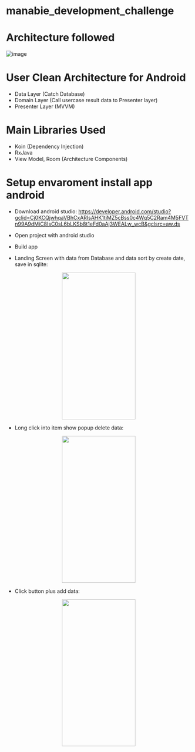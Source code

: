 # manabie_development_challenge

# Architecture followed
![image](https://user-images.githubusercontent.com/32203726/173876136-907ea017-d136-45fe-bf6c-7546e50ad112.png)

# User Clean Architecture for Android
- Data Layer (Catch Database)
- Domain Layer (Call usercase result data to Presenter layer)
- Presenter Layer (MVVM)

# Main Libraries Used
 - Koin (Dependency Injection) 
 - RxJava 
 - View Model, Room (Architecture Components)
 

# Setup envaroment install app android
 - Download android studio: https://developer.android.com/studio?gclid=Cj0KCQjwhqaVBhCxARIsAHK1tiMZ5cBss0c4Wq5C2Ram4M5FVTn99A9dMiC8IsC0sL6bLKSb8t1eFd0aAj3WEALw_wcB&gclsrc=aw.ds
 - Open project with android studio
 - Build app

- Landing Screen with data from Database and data sort by create date, save in sqlite:

<p align="center">
    <img src="https://user-images.githubusercontent.com/32203726/173877679-268e79f7-13de-4353-93bd-d8c16ad283f5.png" width="200" height = "400"/>
</p>


- Long click into item show popup delete data:

<p align="center">
    <img src="https://user-images.githubusercontent.com/32203726/174090715-49ef69be-a648-475f-887c-eea51fd31887.png" width="200" height = "400"/>
</p>

- Click button plus add data: 

<p align="center">
    <img src="https://user-images.githubusercontent.com/32203726/174091598-fc8ad0bb-07fd-49a4-a7bb-72468a4a259b.png" width="200" height = "400"/>
</p>
